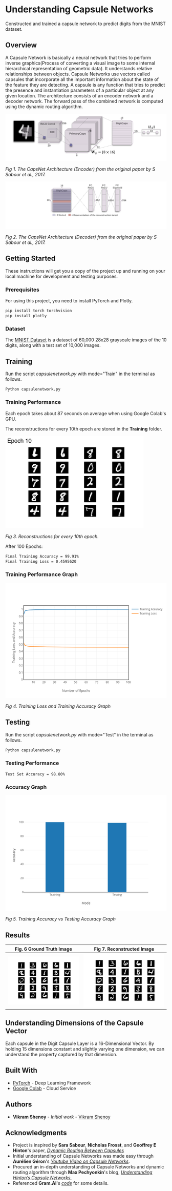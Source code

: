 # Understanding Capsule Networks

Constructed and trained a capsule network to predict digits from the MNIST dataset.

## Overview

A Capsule Network is basically a neural network that tries to perform inverse graphics(Process of converting a visual image to some internal hierarchical representation of geometric data). It understands relative relationships between objects. Capsule Networks use vectors called capsules that incorporate all the important information about the state of the feature they are detecting. A capsule is any function that tries to predict the presence and instantiation parameters of a particular object at any given location. The architecture consists of an encoder network and a decoder network. The forward pass of the combined network is computed using the dynamic routing algorithm.

![Capsule_Network_Encoder](https://github.com/VikramShenoy97/Understanding-Capsule-Networks/blob/master/Media/Encoder_Capsnet.png)

*Fig 1. The CapsNet Architecture (Encoder) from the original paper by S Sabour et al., 2017.*


![Capsule_Network_Decoder](https://github.com/VikramShenoy97/Understanding-Capsule-Networks/blob/master/Media/Decoder_Capsnet.png)

*Fig 2. The CapsNet Architecture (Decoder) from the original paper by S Sabour et al., 2017.*


## Getting Started

These instructions will get you a copy of the project up and running on your local machine for development and testing purposes.

### Prerequisites

For using this project, you need to install PyTorch and Plotly.

```
pip install torch torchvision
pip install plotly
```

### Dataset

The [MNIST Dataset](http://yann.lecun.com/exdb/mnist/) is a dataset of 60,000 28x28 grayscale images of the 10 digits, along with a test set of 10,000 images.


## Training

Run the script *capsulenetwork.py* with mode="Train" in the terminal as follows.

```
Python capsulenetwork.py
```

### Training Performance

Each epoch takes about 87 seconds on average when using Google Colab's GPU.


The reconstructions for every 10th epoch are stored in the **Training** folder.

![training_epochs](https://github.com/VikramShenoy97/Understanding-Capsule-Networks/blob/master/Media/epochs.gif)

*Fig 3. Reconstructions for every 10th epoch.*

After 100 Epochs:
```
Final Training Accuracy = 99.91%
Final Training Loss = 0.4595620
```

### Training Performance Graph
![training_graph](https://github.com/VikramShenoy97/Understanding-Capsule-Networks/blob/master/Graphs/Training_Graph.png)

*Fig 4. Training Loss and Training Accuracy Graph*

## Testing

Run the script *capsulenetwork.py* with mode="Test" in the terminal as follows.
```
Python capsulenetwork.py
```

### Testing Performance

```
Test Set Accuracy = 98.80%
```

### Accuracy Graph

![accuracy_graph](https://github.com/VikramShenoy97/Understanding-Capsule-Networks/blob/master/Graphs/Accuracy_Graph.png)

*Fig 5. Training Accuracy vs Testing Accuracy Graph*

## Results

Fig. 6 Ground Truth Image        |  Fig 7. Reconstructed Image
:-------------------------:|:-------------------------:
![](https://github.com/VikramShenoy97/Understanding-Capsule-Networks/blob/master/Output_Images/Ground_Truth_Images.png)  |  ![](https://github.com/VikramShenoy97/Understanding-Capsule-Networks/blob/master/Output_Images/Reconstructed_Images.png)

## Understanding Dimensions of the Capsule Vector

Each capsule in the Digit Capsule Layer is a 16-Dimensional Vector. By holding 15 dimensions constant and slightly varying one dimension, we can understand the property captured by that dimension.

## Built With

* [PyTorch](https://pytorch.org) - Deep Learning Framework
* [Google Colab](https://colab.research.google.com/notebooks/welcome.ipynb) - Cloud Service

## Authors

* **Vikram Shenoy** - *Initial work* - [Vikram Shenoy](https://github.com/VikramShenoy97)

## Acknowledgments

* Project is inspired by **Sara Sabour**, **Nicholas Frosst**, and **Geoffrey E Hinton**'s paper, [*Dynamic Routing Between Capsules*](https://arxiv.org/pdf/1710.09829.pdf)
* Initial understanding of Capsule Networks was made easy through **Aurélien Géron**'s [*Youtube Video on Capsule Networks*](https://www.youtube.com/watch?v=pPN8d0E3900).
* Procured an in-depth understanding of Capsule Networks and dynamic routing algorithm through **Max Pechyonkin**'s blog, [*Understanding Hinton’s Capsule Networks.*](https://medium.com/ai³-theory-practice-business/understanding-hintons-capsule-networks-part-i-intuition-b4b559d1159b)
* Referenced **Gram.AI**'s [*code*](https://github.com/gram-ai/capsule-networks) for some details.
